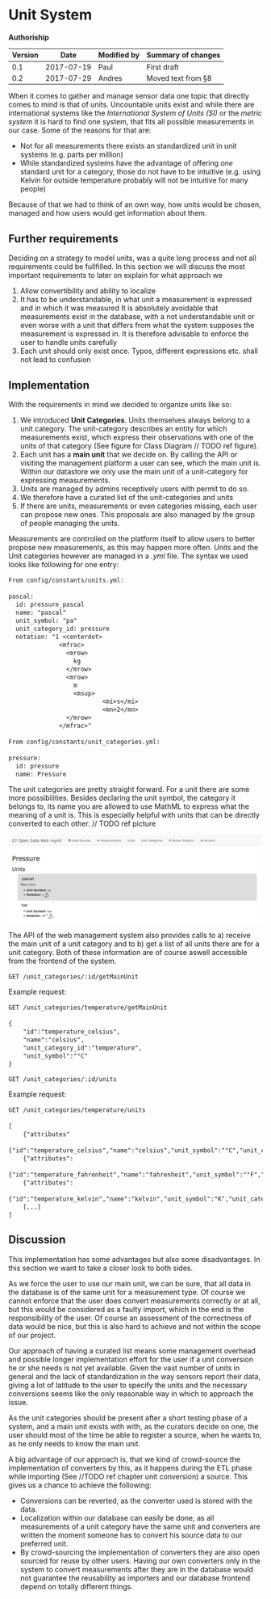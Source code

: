 # Unit System

**Authoriship**

|Version|Date|Modified by|Summary of changes|
|-------|----|-----------|------------------|
| 0.1 | 2017-07-19 | Paul | First draft |
| 0.2 | 2017-07-29 | Andres | Moved text from §8 |


When it comes to gather and manage sensor data one topic that directly comes to mind is that of units. Uncountable units exist and while there are international systems like the *International System of Units (SI)* or the *metric system* it is hard to find one system, that fits all possible measurements in our case. Some of the reasons for that are:

* Not for all measurements there exists an standardized unit in unit systems (e.g. parts per million)
* While standardized systems have the advantage of offering *one* standard unit for a category, those do not have to be intuitive (e.g. using Kelvin for outside temperature probably will not be intuitive for many people)

Because of that we had to think of an own way, how units would be chosen, managed and how users would get information about them.

## Further requirements
Deciding on a strategy to model units, was a quite long process and not all requirements could be fullfilled. In this section we will discuss the most important requirements to later on explain for what approach we

1. Allow convertibility and ability to localize
1. It has to be understandable, in what unit a measurement is expressed and in which it was measured
It is absolutely avoidable that measurements exist in the database, with a not understandable unit or even worse with a unit that differs from what the system supposes the measurement is expressed in. It is therefore advisable to enforce the user to handle units carefully
1. Each unit should only exist once. Typos, different expressions etc. shall not lead to confusion

## Implementation
With the requirements in mind we decided to organize units like so:

1. We introduced **Unit Categories**. Units themselves always belong to a unit category. The unit-category describes an entity for which measurements exist, which express their observations with one of the units of that category (See figure for Class Diagram // TODO ref figure).
2. Each unit has a **main unit** that we decide on. By calling the API or visiting the management platform a user can see, which the main unit is. Within our datastore we only use the main unit of a unit-category for expressing measurements.
3. Units are managed by admins receptively users with permit to do so.
4. We therefore have a curated list of the unit-categories and units
5. If there are units, measurements or even categories missing, each user can propose new ones. This proposals are also managed by the group of people managing the units.

Measurements are controlled on the platform itself to allow users to better propose new measurements, as this may happen more often. Units and the Unit categories however are managed in a *.yml* file. The syntax we used looks like following for one entry:

```
From config/constants/units.yml:

pascal:
  id: pressure_pascal
  name: "pascal"
  unit_symbol: "pa"
  unit_category_id: pressure
  notation: "1 <centerdot>
              <mfrac>
                <mrow>
                  kg
                </mrow>
                <mrow>
                  m
                  <msup>
                          <mi>s</mi>
                          <mn>2</mn>
                </mrow>
              </mfrac>"

From config/constants/unit_categories.yml:

pressure:
  id: pressure
  name: Pressure

```
The unit categories are pretty straight forward. For a unit there are some more possibilities. Besides declaring the unit symbol, the category it belongs to, its name you are allowed to use MathML to express what the meaning of a unit is. This is especially helpful with units that can be directly converted to each other. // TODO ref picture

![Screenshot of the units of a unit category on the web management platform. You can see the main unit and have a notation on what the units express.](images/unit_frontend.png)


The API of the web management system also provides calls to a) receive the main unit of a unit category and to b) get a list of all units there are for a unit category. Both of these information are of course aswell accessible from the frontend of the system.

```
GET /unit_categories/:id/getMainUnit
```
Example request:

```
GET /unit_categories/temperature/getMainUnit

{
	"id":"temperature_celsius",
	"name":"celsius",
	"unit_category_id":"temperature",
	"unit_symbol":"°C"
}
```

```
GET /unit_categories/:id/units
```
Example request:

```
GET /unit_categories/temperature/units

[
	{"attributes"
		{"id":"temperature_celsius","name":"celsius","unit_symbol":"°C","unit_category_id":"temperature","notation":""}},
	{"attributes":
		{"id":"temperature_fahrenheit","name":"fahrenheit","unit_symbol":"°F","unit_category_id":"temperature","notation":""}},
	{"attributes":
		{"id":"temperature_kelvin","name":"kelvin","unit_symbol":"K","unit_category_id":"temperature","notation":""}}
	[...]
]
```

## Discussion

This implementation has some advantages but also some disadvantages. In this section we want to take a closer look to both sides.

As we force the user to use our main unit, we can be sure, that all data in the database is of the same unit for a measurement type. Of course we cannot enforce that the user does convert measurements correctly or at all, but this would be considered as a faulty import, which in the end is the responsibility of the user. Of course an assessment of the correctness of data would be nice, but this is also hard to achieve and not within the scope of our project.

Our approach of having a curated list means some management overhead and possible longer implementation effort for the user if a unit conversion he or she needs is not yet available. Given the vast number of units in general and the lack of standardization in the way sensors report their data, giving a lot of latitude to the user to specify the units and the necessary conversions seems like the only reasonable way in which to approach the issue.

As the unit categories should be present after a short testing phase of a system, and a main unit exists with with, as the curators decide on one, the user should most of the time be able to register a source, when he wants to, as he only needs to know the main unit.

A big advantage of our approach is, that we kind of crowd-source the implementation of converters by this, as it happens during the ETL phase while importing (See //TODO ref chapter unit conversion) a source. This gives us a chance to achieve the following:

* Conversions can be reverted, as the converter used is stored with the data.
* Localization within our database can easily be done, as all measurements of a unit category have the same unit and converters are written the moment someone has to convert his source data to our preferred unit.
* By crowd-sourcing the implementation of converters they are also open sourced for reuse by other users. Having our own converters only in the system to convert measurements after they are in the database would not guarantee the reusability as importers and our database frontend depend on totally different things.
